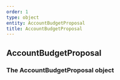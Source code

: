 ```yaml
---
order: 1
type: object
entity: AccountBudgetProposal 
title: AccountBudgetProposal 
---
```


## AccountBudgetProposal 
### The AccountBudgetProposal object

